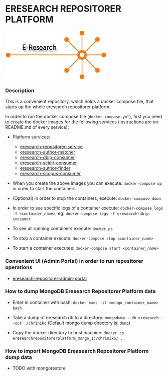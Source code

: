 # ERESEARCH REPOSITORER PLATFORM

![](e-research.gif)


### Description
This is a convenient repository, which holds a docker compose file,
that starts up the whole eresearch repositorer platform.

In order to run the docker compose file (`docker-compose.yml`), first you need to
create the docker images for the following services (instructions are on README.md of every service):

* Platform services:
    * [eresearch-repositorer-service](https://github.com/chriniko13/eresearch-repositorer-service)
    * [eresearch-author-matcher](https://github.com/chriniko13/eresearch-author-matcher)
    * [eresearch-dblp-consumer](https://github.com/chriniko13/eresearch-dblp-consumer)
    * [eresearch-scidir-consumer](https://github.com/chriniko13/eresearch-sciencedirect-consumer)
    * [eresearch-author-finder](https://github.com/chriniko13/eresearch-author-finder)
    * [eresearch-scopus-consumer](https://github.com/chriniko13/eresearch-scopus-consumer)
    


* When you create the above images you can execute: `docker-compose up` in order to start the containers.

* (Optional) in order to stop the containers, execute: `docker-compose down`

* In order to see specific logs of a container execute: `docker-compose logs -f <container_name>`, eg: `docker-compose logs -f eresearch-dblp-consumer`

* To see all running containers execute: `docker ps`

* To stop a container execute: `docker-compose stop <container_name>`

* To start a container executee: `docker-compose start <container_name>`


### Convenient UI (Admin Portal) in order to run repositorer operations
* [eresearch-repositorer-admin-portal](https://github.com/chriniko13/eresearch-repositorer-admin-portal)



### How to dump MongoDB Eresearch Repositorer Platform data
* Enter in container with bash: `docker exec -it <mongo_container_name> bash`

* Take a dump of eresearch db to a directory: `mongodump --db eresearch --out ./chriniko` (Default mongo dump directory is: `dump`)

* Copy the docker directory to host machine: `docker cp eresearchrepositorerplatform_mongo_1:/chriniko/ .`


### How to import MongoDB Ereasearch Repositorer Platform dump data

* TODO with mongorestore